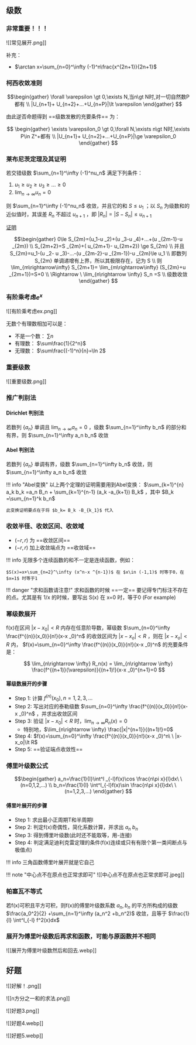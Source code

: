 

## 级数

### 非常重要！！！
![[常见展开.png]]

补充：

- $\arctan x=\sum_{n=0}^\infty (-1)^n\frac{x^{2n+1}}{2n+1}$


### 柯西收敛准则
$$\begin{gather}
\forall \varepsilon \gt 0,\exists N,当n\gt N时,对一切自然数P都有 \\
|U_{n+1}+ U_{n+2}+...+U_{n+P}|\lt \varepsilon
\end{gather}
$$

由此逆否命题得到 ==级数发散的充要条件== 为：

$$
\begin{gather}
\exists \varepsilon_0 \gt 0,\forall N,\exists n\gt N时,\exists P\in Z^+都有 \\
|U_{n+1}+ U_{n+2}+...+U_{n+P}|\ge \varepsilon_0
\end{gather}
$$

### 莱布尼茨定理及其证明
若交错级数 $\sum_{n=1}^\infty (-1)^nu_n$ 满足下列条件：

1. $u_1\ge u_2 \ge u_3\ge ... \ge 0$
2. $\lim_{n\rightarrow \infty}{u_n}=0$

则 $\sum_{n=1}^\infty (-1)^nu_n$ 收敛，并且它的和 $S\le u_1$ ；以 $S_n$ 为级数和的近似值时，其误差 $R_n$ 不超过 $u_{n+1}$ ，即 $|R_n|=|S- S_n|\le u_{n+1}$


[证明](#)

$$\begin{gather}
0\le S_{2m}=(u_1-u _2)+(u _3-u _4)+...+(u _{2m-1}-u _{2m}) \\
S_{2m+2}=S _{2m}+( u_{2m+1}- u_{2m+2}) \ge S_{2m} \\
并且S_{2m}=u_1-(u _2- u _3)-...-(u _{2m-2}-u _{2m-1})-u _{2m}\le u_1 \\
即数列 S_{2m} 单调递增有上界，所以其极限存在，记为 S \\
则 \lim_{m\rightarrow\infty} S_{2m+1}= \lim_{m\rightarrow\infty} (S_{2m}+u _{2m+1})=S+0 \\
\Rightarrow \ \lim_{n\rightarrow \infty} S_n =S \\ 
级数收敛
\end{gather}
$$

### 有阶乘考虑$e^x$
![[有阶乘考虑ex.png]]



无数个有理数相加可以是：

- 不是一个数： $\sum n$
- 有理数： $\sum\frac{1}{2^n}$
- 无理数： $\sum\frac{(-1)^n}{n}=\ln 2$



### 重要级数
![[重要级数.png]]

### 推广判别法
#### Dirichlet 判别法
若数列 $\{a_n\}$ 单调且 $\lim_{n\rightarrow\infty}a _n=0$ ，级数 $\sum_{n=1}^\infty b_n$ 的部分和有界，则 $\sum_{n=1}^\infty a_n b_n$ 收敛

#### Abel 判别法
若数列 $\{a_n\}$ 单调有界，级数 $\sum_{n=1}^\infty b_n$ 收敛，则 $\sum_{n=1}^\infty a_n b_n$ 收敛

!!! info "Abel变换"
	以上两个定理的证明需要用到Abel变换：
	$\sum_{k=1}^{n} a_k b_k =a_n B_n + \sum_{k=1}^{n-1} (a_k -a_{k+1}) B_k$ ，其中 $B_k =\sum_{n=1}^k b_n$
	
	此变换证明要点在于将 $b_k= B_k -B_{k_1}$ 代入

### 收敛半径、收敛区间、收敛域

- $(-r,r)$ 为 ==收敛区间==
- $(-r,r)$ 加上收敛端点为 ==收敛域==

!!! info
	无限多个连续函数的和不一定是连续函数，例如：
	
	$S(x)=x+\sum_{n=2}^\infty (x^n-x ^{n-1})$ 在 $x\in (-1,1)$ 时等于0，在 $x=1$ 时等于1

!!! danger "求和函数请注意!"
	求和函数的时候 ==一定== 要记得专门标注不存在的点。尤其是有 1/x 的时候，要写出 S(x) 在 x=0 时，等于0 (For example)

### 幂级数展开
f(x)在区间 $|x-x_0|\lt R$ 内存在任意阶导数，幂级数 $\sum_{n=0}^\infty \frac{f^{(n)}(x_0)}{n!}(x-x _0)^n$ 的收敛区间为 $|x-x_o|\lt R$ ，则在 $|x-x_o|\lt R$ 内， $f(x)=\sum_{n=0}^\infty \frac{f^{(n)}(x_0)}{n!}(x-x _0)^n$ 的充要条件是：

$$
\lim_{n\rightarrow \infty} R_n(x) = \lim_{n\rightarrow \infty} \frac{f^{(n+1)}(\varepsilon)}{(n+1)!}(x-x _0)^{n+1}=0
$$

#### 幂级数展开的步骤
- Step 1: 计算 $f^{(n)}(x_0),n=1,2,3,...$
- Step 2: 写出对应的泰勒级数 $\sum_{n=0}^\infty \frac{f^{(n)}(x_0)}{n!}(x-x _0)^n$ ，并求出收敛区间
- Step 3: 验证 $|x-x_0|\lt R$ 时，$\lim_{n\rightarrow \infty} R_n(x) =0$
	- 特别地，$\lim_{n\rightarrow \infty} \frac{|x|^{n+1}}{(n+1)!}=0$
- Step 4: $f(x)=\sum_{n=0}^\infty \frac{f^{(n)}(x_0)}{n!}(x-x _0)^n\ \ |x-x_o|\lt R$
- Step 5: ==验证端点收敛性==

### 傅里叶级数公式

$$\begin{gather}
a_n=\frac{1}{l}\int^l _{-l}f(x)\cos \frac{n\pi x}{l}dx\ \ (n=0,1,2,...) \\ b_n=\frac{1}{l} \int^l_{-l}f(x)\sin \frac{n\pi x}{l}dx\ \ (n=1,2,3,...)
\end{gather}
$$

#### 傅里叶展开的步骤

- Step 1: 求出最小正周期T和半周期l
- Step 2: 判定f(x)奇偶性，简化系数计算，并求出 $a_n\ b_n$
- Step 3: 得到傅里叶级数(此时还不能取等，用`~`连接)
- Step 4: 判定满足迪利克雷定理的条件(f(x)连续或只有有限个第一类间断点与极值点)

!!! info
	三角函数傅里叶展开就是它自己

!!! note "中心点不在原点也正常求即可"
	![[中心点不在原点也正常求即可.jpeg]]


### 帕塞瓦不等式
若f(x)可积且平方可积，则f(x)的傅里叶级数系数 $a_n,b _n$ 的平方所构成的级数 $\frac{a_0^2}{2} +\sum_{n=1}^\infty (a_n^2 +b_n^2)$ 收敛，且等于 $\frac{1}{l} \int^l_{-l} f^2(x)dx$


### 展开为傅里叶级数后再求和函数，可能与原函数并不相同
![[展开为傅里叶级数然后和回去.webp]]


## 好题
![[好解！.png]]

![[n方分之一和的求法.png]]

![[好题3.png]]

![[好题4.webp]]

![[好题5.webp]]



